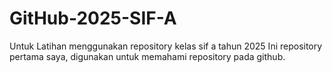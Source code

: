 # GitHub-2025-SIF-A
Untuk Latihan menggunakan repository kelas sif a tahun 2025
Ini repository pertama saya, digunakan untuk memahami repository pada github.
